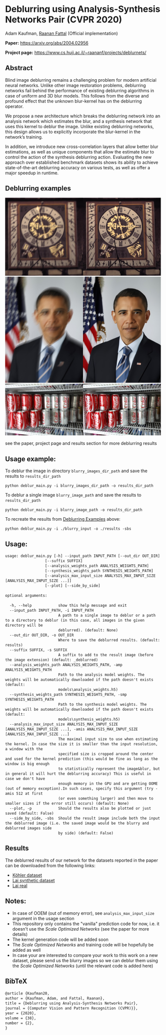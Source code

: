 # Deblurring using Analysis-Synthesis Networks Pair (CVPR 2020)

Adam Kaufman, [Raanan Fattal](https://www.cs.huji.ac.il/~raananf/) (Official implementation)

**Paper:** https://arxiv.org/abs/2004.02956

**Project page:** https://www.cs.huji.ac.il/~raananf/projects/deblurnets/

## Abstract

Blind image deblurring remains a challenging problem for modern artificial neural networks. Unlike other image restoration problems, deblurring networks fail behind the performance of existing deblurring algorithms in case of uniform and 3D blur models. This follows from the diverse and profound effect that the unknown blur-kernel has on the deblurring operator.

We propose a new architecture which breaks the deblurring network into an analysis network which estimates the blur, and a synthesis network that uses this kernel to deblur the image. Unlike existing deblurring networks, this design allows us to explicitly incorporate the blur-kernel in the network’s training.

In addition, we introduce new cross-correlation layers that allow better blur estimations, as well as unique components that allow the estimate blur to control the action of the synthesis deblurring action. Evaluating the new approach over established benchmark datasets shows its ability to achieve state-of-the-art deblurring accuracy on various tests, as well as offer a major speedup in runtime.

## Deblurring examples

![GitHub Logo](./deblurring_examples/kohler_2_6_deblurred.jpg)
![GitHub Logo](./deblurring_examples/lai_synth_people_03_kernel_02_deblurred.jpg)
![GitHub Logo](./deblurring_examples/lai_real_coke_deblurred.jpg)

see the paper, project page and results section for more deblurring results


## Usage example:
To deblur the image in directory `blurry_images_dir_path` and save the results to `results_dir_path`
    
    python deblur_main.py -i blurry_images_dir_path -o results_dir_path
    
To deblur a single image `blurry_image_path` and save the results to `results_dir_path`

    python deblur_main.py -i blurry_image_path -o results_dir_path    

To recreate the results from [Deblurring Examples](#deblurring-examples) above: 

    python deblur_main.py -i ./blurry_input -o ./results -sbs

## Usage:

    usage: deblur_main.py [-h] --input_path INPUT_PATH [--out_dir OUT_DIR]
                      [--suffix SUFFIX]
                      [--analysis_weights_path ANALYSIS_WEIGHTS_PATH]
                      [--synthesis_weights_path SYNTHESIS_WEIGHTS_PATH]
                      [--analysis_max_input_size ANALYSIS_MAX_INPUT_SIZE [ANALYSIS_MAX_INPUT_SIZE ...]]
                      [--plot] [--side_by_side]

    optional arguments:
    
      -h, --help            show this help message and exit
      --input_path INPUT_PATH, -i INPUT_PATH
                            A path to a single image to deblur or a path to a directory to deblur (in this case, all images in the given directory will be
                            deblurred). (default: None)
      --out_dir OUT_DIR, -o OUT_DIR
                            Where to save the deblurred results. (default: results)
      --suffix SUFFIX, -s SUFFIX
                            A suffix to add to the result image (before the image extension) (default: _deblurred)
      --analysis_weights_path ANALYSIS_WEIGHTS_PATH, -amp ANALYSIS_WEIGHTS_PATH
                            Path to the analysis model weights. The weights will be automatically downloaded if the path doesn't exists (default:
                            models\analysis_weights.h5)
      --synthesis_weights_path SYNTHESIS_WEIGHTS_PATH, -smp SYNTHESIS_WEIGHTS_PATH
                            Path to the synthesis model weights. The weights will be automatically downloaded if the path doesn't exists (default:
                            models\synthesis_weights.h5)
      --analysis_max_input_size ANALYSIS_MAX_INPUT_SIZE [ANALYSIS_MAX_INPUT_SIZE ...], -amis ANALYSIS_MAX_INPUT_SIZE [ANALYSIS_MAX_INPUT_SIZE ...]
                            The maximal input size to use when estimating the kernel. In case the size it is smaller than the input resolution, a window with the
                            specified size is cropped around the center and used for the kernel prediction (this would be fine as long as the window is big enough
                            to statistically represent the image&blur, but in general it will hurt the deblurring accuracy) This is useful in case we don't have
                            enough memory in the GPU and are getting OOME (out of memory exception).In such cases, specify this argument (try -amis 512 at first
                            (or even something larger) and then move to smaller sizes if the error still occurs) (default: None)
      --plot, -p            Should the results also be plotted or just saved (default: False)
      --side_by_side, -sbs  Should the result image include both the input the deblurred image (i.e. the saved image would be the blurry and deblurred images side
                            by side) (default: False)


## Results
The deblurred results of our network for the datasets reported in the paper can be downloaded from the following links:
* [Köhler dataset](https://drive.google.com/open?id=1SoYP8fwGRaxcP6f-CXo2U9-0-By331cB)
* [Lai synthetic dataset](https://drive.google.com/open?id=1z9oPUuwDseV34XqzB2rjO_Kj9MPnQFqH)
* [Lai real](https://drive.google.com/open?id=1LjVxPrnBYSruE0PAFJ7FYUpHL-1EoMby)

## Notes:
* In case of OOEM (out of memory error), see `analysis_max_input_size` argument in the usage section
* This repository only contains the "vanilla" prediction code for now, i.e. it doesn't use the *Scale Optimized Networks* (see the paper for more details)
* The kernel generation code will be added soon
* The *Scale Optimized Networks* and training code will be hopefully be added as well
* In case your are interested to compare your work to this work on a new dataset, please send us the blurry images so we can deblur them using the *Scale Optimized Networks* (until the relevant code is added here)


## BibTeX
    ﻿@article {Kaufman20,
    author = {Kaufman, Adam, and Fattal, Raanan},
    title = {Deblurring using Analysis-Synthesis Networks Pair},
    journal = {Computer Vision and Pattern Recognition (CVPR)}},
    year = {2020},
    volume = {38},
    number = {2},
    }

